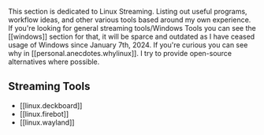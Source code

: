 This section is dedicated to Linux Streaming. Listing out useful programs, workflow ideas, and other various tools based around my own experience. If you're looking for general streaming tools/Windows Tools you can see the [[windows]] section for that, it will be sparce and outdated as I have ceased usage of Windows since January 7th, 2024. If you're curious you can see why in [[personal.anecdotes.whylinux]]. I try to provide open-source alternatives where possible.

## Streaming Tools
 - [[linux.deckboard]]
 - [[linux.firebot]]
 - [[linux.wayland]]
